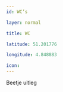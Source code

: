 ```yaml
---
id: WC’s

layer: normal

title: WC

latitude: 51.201776

longitude: 4.848883

icon:
---
```

Beetje uitleg

